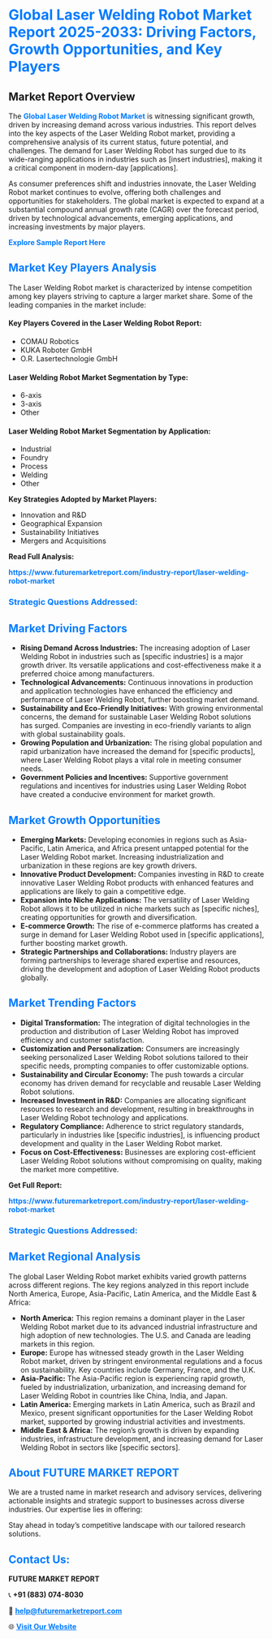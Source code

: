 <h1 style="color: #007BFF;">Global Laser Welding Robot Market Report 2025-2033: Driving Factors, Growth Opportunities, and Key Players</h1>

<section id="overview">
<h2>Market Report Overview</h2>
<p>The <a href="https://www.futuremarketreport.com/industry-report/laser-welding-robot-market" style="color: #007BFF; text-decoration: none;"><strong>Global Laser Welding Robot Market</strong></a> is witnessing significant growth, driven by increasing demand across various industries. This report delves into the key aspects of the Laser Welding Robot market, providing a comprehensive analysis of its current status, future potential, and challenges. The demand for Laser Welding Robot has surged due to its wide-ranging applications in industries such as [insert industries], making it a critical component in modern-day [applications].</p>
<p>As consumer preferences shift and industries innovate, the Laser Welding Robot market continues to evolve, offering both challenges and opportunities for stakeholders. The global market is expected to expand at a substantial compound annual growth rate (CAGR) over the forecast period, driven by technological advancements, emerging applications, and increasing investments by major players.</p>
</section>

<section id="overview">
<p><a href="https://www.futuremarketreport.com/request-sample/reportId=54965" style="color: #007BFF; text-decoration: none;"><strong>Explore Sample Report Here</strong></a></p>
</section>

<section id="key-players">
<h2 style="color: #007BFF;">Market Key Players Analysis</h2>
<p>The Laser Welding Robot market is characterized by intense competition among key players striving to capture a larger market share. Some of the leading companies in the market include:</p>
<h4>Key Players Covered in the Laser Welding Robot Report:</h4>
<ul><li>COMAU Robotics</li><li>KUKA Roboter GmbH</li><li>O.R. Lasertechnologie GmbH</li></ul>
<h4>Laser Welding Robot Market Segmentation by Type:</h4>
<ul><li>6-axis</li><li>3-axis</li><li>Other</li></ul>

<h4>Laser Welding Robot Market Segmentation by Application:</h4>
<ul><li>Industrial</li><li>Foundry</li><li>Process</li><li>Welding</li><li>Other</li></ul>
<p><strong>Key Strategies Adopted by Market Players:</strong></p>
<ul>
<li>Innovation and R&D</li>
<li>Geographical Expansion</li>
<li>Sustainability Initiatives</li>
<li>Mergers and Acquisitions</li>
</ul>
</section>

<section>
<p><strong>Read Full Analysis: </strong></p><a href="https://www.futuremarketreport.com/industry-report/laser-welding-robot-market" style="color: #007BFF; text-decoration: none;"><strong>https://www.futuremarketreport.com/industry-report/laser-welding-robot-market</strong></a>
<h3 style="color: #007BFF;">Strategic Questions Addressed:</h3>
</section>

<section id="driving-factors">
<h2 style="color: #007BFF;">Market Driving Factors</h2>
<ul>
<li><strong>Rising Demand Across Industries:</strong> The increasing adoption of Laser Welding Robot in industries such as [specific industries] is a major growth driver. Its versatile applications and cost-effectiveness make it a preferred choice among manufacturers.</li>
<li><strong>Technological Advancements:</strong> Continuous innovations in production and application technologies have enhanced the efficiency and performance of Laser Welding Robot, further boosting market demand.</li>
<li><strong>Sustainability and Eco-Friendly Initiatives:</strong> With growing environmental concerns, the demand for sustainable Laser Welding Robot solutions has surged. Companies are investing in eco-friendly variants to align with global sustainability goals.</li>
<li><strong>Growing Population and Urbanization:</strong> The rising global population and rapid urbanization have increased the demand for [specific products], where Laser Welding Robot plays a vital role in meeting consumer needs.</li>
<li><strong>Government Policies and Incentives:</strong> Supportive government regulations and incentives for industries using Laser Welding Robot have created a conducive environment for market growth.</li>
</ul>
</section>

<section id="growth-opportunities">
<h2 style="color: #007BFF;">Market Growth Opportunities</h2>
<ul>
<li><strong>Emerging Markets:</strong> Developing economies in regions such as Asia-Pacific, Latin America, and Africa present untapped potential for the Laser Welding Robot market. Increasing industrialization and urbanization in these regions are key growth drivers.</li>
<li><strong>Innovative Product Development:</strong> Companies investing in R&D to create innovative Laser Welding Robot products with enhanced features and applications are likely to gain a competitive edge.</li>
<li><strong>Expansion into Niche Applications:</strong> The versatility of Laser Welding Robot allows it to be utilized in niche markets such as [specific niches], creating opportunities for growth and diversification.</li>
<li><strong>E-commerce Growth:</strong> The rise of e-commerce platforms has created a surge in demand for Laser Welding Robot used in [specific applications], further boosting market growth.</li>
<li><strong>Strategic Partnerships and Collaborations:</strong> Industry players are forming partnerships to leverage shared expertise and resources, driving the development and adoption of Laser Welding Robot products globally.</li>
</ul>
</section>

<section id="trending-factors">
<h2 style="color: #007BFF;">Market Trending Factors</h2>
<ul>
<li><strong>Digital Transformation:</strong> The integration of digital technologies in the production and distribution of Laser Welding Robot has improved efficiency and customer satisfaction.</li>
<li><strong>Customization and Personalization:</strong> Consumers are increasingly seeking personalized Laser Welding Robot solutions tailored to their specific needs, prompting companies to offer customizable options.</li>
<li><strong>Sustainability and Circular Economy:</strong> The push towards a circular economy has driven demand for recyclable and reusable Laser Welding Robot solutions.</li>
<li><strong>Increased Investment in R&D:</strong> Companies are allocating significant resources to research and development, resulting in breakthroughs in Laser Welding Robot technology and applications.</li>
<li><strong>Regulatory Compliance:</strong> Adherence to strict regulatory standards, particularly in industries like [specific industries], is influencing product development and quality in the Laser Welding Robot market.</li>
<li><strong>Focus on Cost-Effectiveness:</strong> Businesses are exploring cost-efficient Laser Welding Robot solutions without compromising on quality, making the market more competitive.</li>
</ul>
</section>

<section>
<p><strong>Get Full Report: </strong></p><a href="https://www.futuremarketreport.com/industry-report/laser-welding-robot-market" style="color: #007BFF; text-decoration: none;"><strong>https://www.futuremarketreport.com/industry-report/laser-welding-robot-market</strong></a>
<h3 style="color: #007BFF;">Strategic Questions Addressed:</h3>
</section>


<section id="regional-analysis">
<h2 style="color: #007BFF;">Market Regional Analysis</h2>
<p>The global Laser Welding Robot market exhibits varied growth patterns across different regions. The key regions analyzed in this report include North America, Europe, Asia-Pacific, Latin America, and the Middle East & Africa:</p>
<ul>
<li><strong>North America:</strong> This region remains a dominant player in the Laser Welding Robot market due to its advanced industrial infrastructure and high adoption of new technologies. The U.S. and Canada are leading markets in this region.</li>
<li><strong>Europe:</strong> Europe has witnessed steady growth in the Laser Welding Robot market, driven by stringent environmental regulations and a focus on sustainability. Key countries include Germany, France, and the U.K.</li>
<li><strong>Asia-Pacific:</strong> The Asia-Pacific region is experiencing rapid growth, fueled by industrialization, urbanization, and increasing demand for Laser Welding Robot in countries like China, India, and Japan.</li>
<li><strong>Latin America:</strong> Emerging markets in Latin America, such as Brazil and Mexico, present significant opportunities for the Laser Welding Robot market, supported by growing industrial activities and investments.</li>
<li><strong>Middle East & Africa:</strong> The region’s growth is driven by expanding industries, infrastructure development, and increasing demand for Laser Welding Robot in sectors like [specific sectors].</li>
</ul>
</section>

<footer>
<h2 style="color: #007BFF;">About FUTURE MARKET REPORT</h2>
<p>We are a trusted name in market research and advisory services, delivering actionable insights and strategic support to businesses across diverse industries. Our expertise lies in offering:</p>

<p>Stay ahead in today’s competitive landscape with our tailored research solutions.</p>

<h2 style="color: #007BFF;">Contact Us:</h2>
<p><strong>FUTURE MARKET REPORT</strong></p>
<p>📞 <strong>+91 (883) 074-8030</strong></p>
<p>📧 <strong><a href="mailto:help@futuremarketreport.com" style="color: #007BFF;">help@futuremarketreport.com</a></strong></p>
<p>🌐 <strong><a href="https://www.futuremarketreport.com/" style="color: #007BFF;">Visit Our Website</a></strong></p>
</footer>